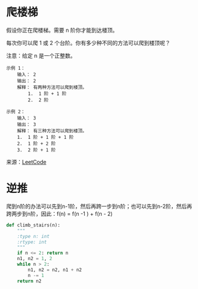 # 爬楼梯
假设你正在爬楼梯。需要 n 阶你才能到达楼顶。

每次你可以爬 1 或 2 个台阶。你有多少种不同的方法可以爬到楼顶呢？

注意：给定 n 是一个正整数。

```
示例 1：
    输入： 2
    输出： 2
    解释： 有两种方法可以爬到楼顶。
        1.  1 阶 + 1 阶
        2.  2 阶
        
示例 2：
    输入： 3
    输出： 3
    解释： 有三种方法可以爬到楼顶。
    1.  1 阶 + 1 阶 + 1 阶
    2.  1 阶 + 2 阶
    3.  2 阶 + 1 阶
```

来源：[LeetCode](https://leetcode-cn.com/problems/climbing-stairs)

# 逆推
爬到n阶的办法可以先到n-1阶，然后再跨一步到n阶；也可以先到n-2阶，然后再跨两步到n阶，因此：f(n) = f(n -1 ) + f(n - 2)

```python
def climb_stairs(n):
    """
    :type n: int
    :rtype: int
    """
    if n <= 2: return n
    n1, n2 = 1, 2
    while n > 2:
        n1, n2 = n2, n1 + n2
        n -= 1
    return n2
```








